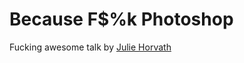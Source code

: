 Because F$%k Photoshop
======================

Fucking awesome talk by [Julie Horvath][1]

[1]: https://github.com/blog/1082-julie-ann-horvath-is-a-githubber "Julie ann Horvath is a GitHubber"